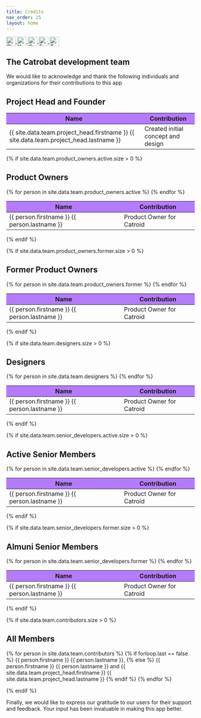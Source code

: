 ```yaml
---
title: Credits
nav_order: 25
layout: home
---
```


<style>
.btn-logo {
width: 25px;
height: 25px; 
vertical-align: middle;
}
</style>

<a href="https://discord.com/invite/tnsePcW8HY" class="btn">
  <img src="../../assets/images/discord_logo.svg" alt="Discord Logo" class="btn-logo">
</a>
<a href="https://www.youtube.com/" class="btn">
  <img src="../../assets/images/youtube_logo.svg" alt="YouTube Logo" class="btn-logo">
</a>
<a href="https://groups.google.com/g/catrobat" class="btn">
  <img src="../../assets/images/google_logo.svg" alt="Google Group Logo" class="btn-logo">
</a>
<a href="https://www.facebook.com/CatrobatPocketCode" class="btn">
  <img src="../../assets/images/facebook_logo.svg" alt="Facebook Logo" class="btn-logo">
</a>
<a href="https://twitter.com/Pocket_Code" class="btn">
  <img src="../../assets/images/twitter_logo.svg" alt="Twitter Logo" class="btn-logo">
</a>

## The Catrobat development team

We would like to acknowledge and thank the following individuals and organizations for their contributions to this app

<style>
table th {
background-color: #B57BFF; 
}
</style>

## Project Head and Founder

<div class="table-responsive">
  <table class="table table-bordered table-striped">
    <thead>
      <tr>
        <th>Name</th>
        <th>Contribution</th>
      </tr>
    </thead>
    <tbody>
      <tr>
        <td>{{ site.data.team.project_head.firstname }} {{ site.data.team.project_head.lastname }}</td>
        <td>Created initial concept and design</td>
      </tr>
    </tbody>
  </table>
</div>

{% if site.data.team.product_owners.active.size > 0 %}

## Product Owners

<div class="table-responsive">
  <table class="table table-bordered table-striped">
    <thead>
      <tr>
        <th>Name</th>
        <th>Contribution</th>
      </tr>
    </thead>
    <tbody>
      {% for person in site.data.team.product_owners.active %}
      <tr>
        <td>{{ person.firstname }} {{ person.lastname }}</td>
        <td>Product Owner for Catroid</td>
      </tr>
      {% endfor %}
    </tbody>
  </table>
</div>
{% endif %}

{% if site.data.team.product_owners.former.size > 0 %}

## Former Product Owners

<div class="table-responsive">
  <table class="table table-bordered table-striped">
    <thead>
      <tr>
        <th>Name</th>
        <th>Contribution</th>
      </tr>
    </thead>
    <tbody>
    {% for person in site.data.team.product_owners.former %}
    <tr>
      <td>{{ person.firstname }} {{ person.lastname }}</td>
      <td>Product Owner for Catroid</td>
    </tr>
    {% endfor %}
    </tbody>
  </table>
</div>
{% endif %}

{% if site.data.team.designers.size > 0 %}

## Designers

<div class="table-responsive">
  <table class="table table-bordered table-striped">
    <thead>
      <tr>
        <th>Name</th>
        <th>Contribution</th>
      </tr>
    </thead>
    <tbody>
      {% for person in site.data.team.designers %}
      <tr>
        <td>{{ person.firstname }} {{ person.lastname }}</td>
        <td>Product Owner for Catroid</td>
      </tr>
      {% endfor %}
    </tbody>
  </table>
</div>
{% endif %}

{% if site.data.team.senior_developers.active.size > 0 %}

## Active Senior Members

<div class="table-responsive">
  <table class="table table-bordered table-striped">
    <thead>
      <tr>
        <th>Name</th>
        <th>Contribution</th>
      </tr>
    </thead>
    <tbody>
      {% for person in site.data.team.senior_developers.active %}
      <tr>
        <td>{{ person.firstname }} {{ person.lastname }}</td>
        <td>Product Owner for Catroid</td>
      </tr>
      {% endfor %}
    </tbody>
  </table>
</div>
{% endif %}

{% if site.data.team.senior_developers.former.size > 0 %}

## Almuni Senior Members

<div class="table-responsive">
  <table class="table table-bordered table-striped">
    <thead>
      <tr>
        <th>Name</th>
        <th>Contribution</th>
      </tr>
    </thead>
    <tbody>
      {% for person in site.data.team.senior_developers.former %}
      <tr>
        <td>{{ person.firstname }} {{ person.lastname }}</td>
        <td>Product Owner for Catroid</td>
      </tr>
      {% endfor %}
    </tbody>
  </table>
</div>
{% endif %}

{% if site.data.team.contributors.size > 0 %}

## All Members

<p>
{% for person in site.data.team.contributors %}
  {% if forloop.last == false %}
    {{ person.firstname }} {{ person.lastname }},
  {% else %}
    {{ person.firstname }} {{ person.lastname }} and {{ site.data.team.project_head.firstname }} {{ site.data.team.project_head.lastname }}
  {% endif %}  
{% endfor %}
</p>
{% endif %}

Finally, we would like to express our gratitude to our users for their support and feedback. Your input has been invaluable in making this app better.
